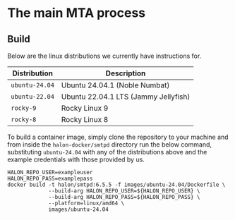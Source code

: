 # The main MTA process

## Build

Below are the linux distributions we currently have instructions for.

| Distribution   | Description                          |
| -------------- | -----------------------------------  |
| `ubuntu-24.04` | Ubuntu 24.04.1 (Noble Numbat)        |
| `ubuntu-22.04` | Ubuntu 22.04.1 LTS (Jammy Jellyfish) |
| `rocky-9`      | Rocky Linux 9                        |
| `rocky-8`      | Rocky Linux 8                        |

To build a container image, simply clone the repository to your machine and from inside the `halon-docker/smtpd` directory run the below command, substituting `ubuntu-24.04` with any of the distributions above and the example credentials with those provided by us.

```
HALON_REPO_USER=exampleuser
HALON_REPO_PASS=examplepass
docker build -t halon/smtpd:6.5.5 -f images/ubuntu-24.04/Dockerfile \
             --build-arg HALON_REPO_USER=${HALON_REPO_USER} \
             --build-arg HALON_REPO_PASS=${HALON_REPO_PASS} \
             --platform=linux/amd64 \
             images/ubuntu-24.04
```
